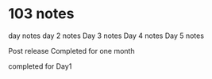 # 103 notes 
day notes
day 2 notes
Day 3 notes
Day 4 notes
Day 5 notes

Post release
 Completed for one month


completed for Day1 
